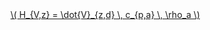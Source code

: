 <a href="/eco2_guide_center/1.%20ECO2%20Logic%20Guide/Hee1_Equation_List.html" class="equation-link" target="_blank" rel="noopener noreferrer">
  \( H_{V,z} = \dot{V}_{z,d} \, c_{p,a} \, \rho_a \) 
</a>
